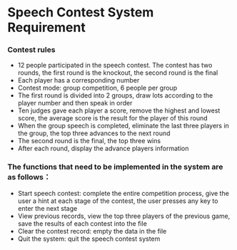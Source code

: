 # Speech Contest System Requirement

### Contest rules
- 12 people participated in the speech contest. The contest has two rounds, the first round is the knockout, the second round is the final
- Each player has a corresponding number
- Contest mode: group competition, 6 people per group
- The first round is divided into 2 groups, draw lots according to the player number and then speak in order
- Ten judges gave each player a score, remove the highest and lowest score, the average score is the result for the player of this round
- When the group speech is completed, eliminate the last three players in the group, the top three advances to the next round
- The second round is the final, the top three wins
- After each round, display the advance players information


### The functions that need to be implemented in the system are as follows：
- Start speech contest: complete the entire competition process,  give the user a hint at each stage of the contest, the user presses any key to enter the next stage
- View previous records, view the top three players of the previous game, save the results of each contest into the file
- Clear the contest record: empty the data in the file
- Quit the system: quit the speech contest system
 
